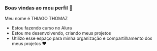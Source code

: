 ### Boas vindas ao meu perfil 💙

Meu nome é THIAGO THOMAZ

- Estou fazendo curso no Alura
- Estou me desenvolvendo, criando meus projetos
- Utilizo esse espaço para minha organização e compartilhamento dos meus projetos ❤️
